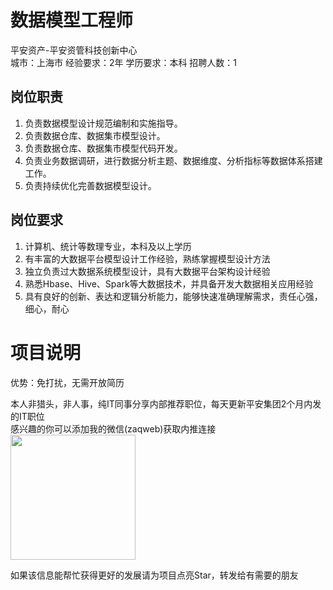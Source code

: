 # 数据模型工程师
平安资产-平安资管科技创新中心  
城市：上海市 经验要求：2年 学历要求：本科  招聘人数：1

## 岗位职责
1.	负责数据模型设计规范编制和实施指导。
 2.	负责数据仓库、数据集市模型设计。
 3.	负责数据仓库、数据集市模型代码开发。
 4.	负责业务数据调研，进行数据分析主题、数据维度、分析指标等数据体系搭建工作。
 5.	负责持续优化完善数据模型设计。

## 岗位要求
1.	计算机、统计等数理专业，本科及以上学历
 2.	有丰富的大数据平台模型设计工作经验，熟练掌握模型设计方法
 3.	独立负责过大数据系统模型设计，具有大数据平台架构设计经验
 4.	熟悉Hbase、Hive、Spark等大数据技术，并具备开发大数据相关应用经验
 5.	具有良好的创新、表达和逻辑分析能力，能够快速准确理解需求，责任心强，细心，耐心

# 项目说明

优势：免打扰，无需开放简历

本人非猎头，非人事，纯IT同事分享内部推荐职位，每天更新平安集团2个月内发的IT职位  
感兴趣的你可以添加我的微信(zaqweb)获取内推连接  
<img src="https://github.com/zaqweb/PA-IT-JOBS/blob/master/WechatICode.jpeg"  height="200" width="200">

如果该信息能帮忙获得更好的发展请为项目点亮Star，转发给有需要的朋友




